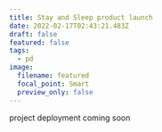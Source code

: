 ```yaml
---
title: Stay and Sleep product launch
date: 2022-02-17T02:43:21.483Z
draft: false
featured: false
tags:
  - pd
image:
  filename: featured
  focal_point: Smart
  preview_only: false
---
```

project deployment coming soon
